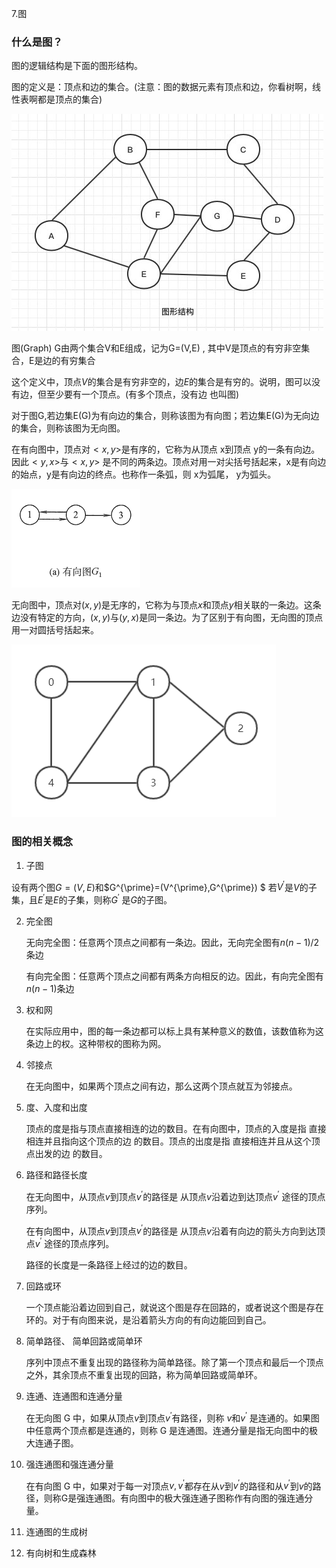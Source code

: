 7.图

### 什么是图？

图的逻辑结构是下面的图形结构。

图的定义是：顶点和边的集合。(注意：图的数据元素有顶点和边，你看树啊，线性表啊都是顶点的集合)

![1681172558124](7.图.assets/1681172558124.png)

图(Graph) G由两个集合V和E组成，记为G=(V,E) , 其中V是顶点的有穷非空集合，E是边的有穷集合

这个定义中，顶点$V$的集合是有穷非空的，边$E$的集合是有穷的。说明，图可以没有边，但至少要有一个顶点。(有多个顶点，没有边 也叫图)

对于图G,若边集E(G)为有向边的集合，则称该图为有向图；若边集E(G)为无向边的集合，则称该图为无向图。

在有向图中，顶点对$<x,y>$是有序的，它称为从顶点 x到顶点 y的一条有向边。 因此$<y,x>$与$<x,y>$ 是不同的两条边。顶点对用一对尖括号括起来，x是有向边的始点，y是有向边的终点。也称作一条弧，则 x为弧尾， y为弧头。

![1681173443723](7.图.assets/1681173443723.png)

无向图中，顶点对$(x, y)$是无序的，它称为与顶点$x$和顶点$y$相关联的一条边。这条边没有特定的方向，$(x,y)$与$(y,x)$是同一条边。为了区别于有向图，无向图的顶点用一对圆括号括起来。

![1681173341574](7.图.assets/1681173341574.png)

### 图的相关概念

1. 子图

设有两个图$G=(V,E)$和$G^{\prime}=(V^{\prime},G^{\prime}) $  若$V^{\prime}$是$V$的子集，且$E^{\prime}$是$E$的子集，则称$G^{\prime}$ 是$G$的子图。

2. 完全图

   无向完全图：任意两个顶点之间都有一条边。因此，无向完全图有$n(n-1)/2$条边

   有向完全图：任意两个顶点之间都有两条方向相反的边。因此，有向完全图有$n(n-1)$条边

3. 权和网

   在实际应用中，图的每一条边都可以标上具有某种意义的数值，该数值称为这条边上的权。这种带权的图称为网。

4. 邻接点

   在无向图中，如果两个顶点之间有边，那么这两个顶点就互为邻接点。

5. 度、入度和出度

   顶点的度是指与顶点直接相连的边的数目。在有向图中，顶点的入度是指 直接相连并且指向这个顶点的边 的数目。顶点的出度是指  直接相连并且从这个顶点出发的边 的数目。

6. 路径和路径长度

   在无向图中，从顶点$v$到顶点$v^{\prime}$的路径是 从顶点$v$沿着边到达顶点$v^{\prime}$ 途径的顶点序列。

   在有向图中，从顶点$v$到顶点$v^{\prime}$的路径是 从顶点$v$沿着有向边的箭头方向到达顶点$v^{\prime}$ 途径的顶点序列。

   路径的长度是一条路径上经过的边的数目。

7. 回路或环

   一个顶点能沿着边回到自己，就说这个图是存在回路的，或者说这个图是存在环的。对于有向图来说，是沿着箭头方向的有向边能回到自己。

8. 简单路径、 简单回路或简单环

   序列中顶点不重复出现的路径称为简单路径。除了第一个顶点和最后一个顶点之外，其余顶点不重复出现的回路，称为简单回路或简单环。

9. 连通、连通图和连通分量

   在无向图 G 中，如果从顶点$v$到顶点$v^{\prime}$有路径，则称 $v$和$v^{\prime}$ 是连通的。如果图中任意两个顶点都是连通的，则称 G 是连通图。连通分量是指无向图中的极大连通子图。

10. 强连通图和强连通分量

    在有向图 G 中，如果对于每一对顶点$v,v^{\prime}$都存在从$v$到$v^{\prime}$的路径和从$v^{\prime}$到$v$的路径，则称G是强连通图。有向图中的极大强连通子图称作有向图的强连通分量。

11. 连通图的生成树

12. 有向树和生成森林





